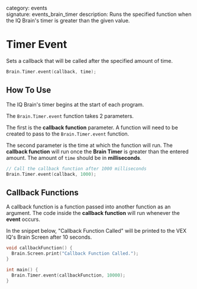 category: events  
signature: events_brain_timer
description: Runs the specified function when the IQ Brain's timer is greater than the given value.

# Timer Event

Sets a callback that will be called after the specified amount of time.

```cpp
Brain.Timer.event(callback, time);
```

## How To Use

The IQ Brain's timer begins at the start of each program.

The `Brain.Timer.event` function takes 2 parameters.

The first is the **callback function** parameter. A function will need to be created to pass to the `Brain.Timer.event` function.

The second parameter is the time at which the function will run. The **callback function** will run once the **Brain Timer** is greater than the entered amount. The amount of `time` should be in **milliseconds**.

```cpp
// Call the callback function after 1000 milliseconds
Brain.Timer.event(callback, 1000);
```

## Callback Functions

A callback function is a function passed into another function as an argument. The code inside the **callback function** will run whenever the **event** occurs.

In the snippet below, "Callback Function Called" will be printed to the VEX IQ's Brain Screen after 10 seconds.

```cpp
void callbackFunction() {
  Brain.Screen.print("Callback Function Called.");
}

int main() {
  Brain.Timer.event(callbackFunction, 10000);
}
```

<advanced>
</advanced>